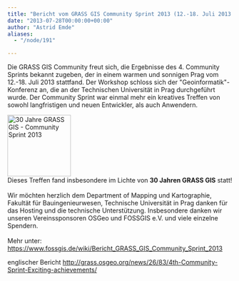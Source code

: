 ```yaml
---
title: "Bericht vom GRASS GIS Community Sprint 2013 (12.-18. Juli 2013 Prag)"
date: "2013-07-28T00:00:00+00:00"
author: "Astrid Emde"
aliases:
  - "/node/191"

---
```


<p>Die GRASS GIS Community freut sich, die Ergebnisse des 4. Community Sprints bekannt zugeben, der in einem warmen und sonnigen Prag vom 12.-18. Juli 2013 stattfand. Der Workshop schloss sich der &quot;Geoinformatik&quot;-Konferenz an, die an der Technischen Universität in Prag durchgeführt wurde. Der Community Sprint war einmal mehr ein kreatives Treffen von sowohl langfristigen und neuen Entwickler, als auch Anwendern.</p>
<p><img alt="30 Jahre GRASS GIS - Community Sprint 2013" height="138" src="https://www.fossgis.de/w/images/thumb/6/6e/Grass_gis_30_years_logo_500px.png/200px-Grass_gis_30_years_logo_500px.png" width="142" /><br />
	Dieses Treffen fand insbesondere im Lichte von <strong>30 Jahren GRASS GIS</strong> statt!<br />
	<br />
	Wir möchten herzlich dem Department of Mapping und Kartographie, Fakultät für Bauingenieurwesen, Technische Universität in Prag danken für das Hosting und die technische Unterstützung. Insbesondere danken wir unseren Vereinssponsoren OSGeo und FOSSGIS e.V. und viele einzelne Spendern.<br />
	<br />
	Mehr unter:<a href="https://www.fossgis.de/wiki/Bericht_GRASS_GIS_Community_Sprint_2013"><br />
	https://www.fossgis.de/wiki/Bericht_GRASS_GIS_Community_Sprint_2013</a></p>
<p>englischer Bericht <a href="http://grass.osgeo.org/news/26/83/4th-Community-Sprint-Exciting-achievements/">http://grass.osgeo.org/news/26/83/4th-Community-Sprint-Exciting-achievements/</a></p>
